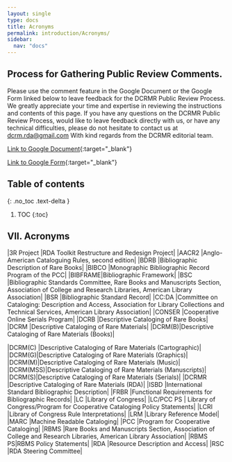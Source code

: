 ```yaml
---
layout: single
type: docs
title: Acronyms
permalink: introduction/Acronyms/
sidebar:
  nav: "docs"
---
```


## Process for Gathering Public Review Comments.
Please use the comment feature in the Google Document or the Google Form linked below to leave feedback for the DCRMR Public Review Process.  We greatly appreciate your time and expertise in reviewing the instructions and contents of this page.  If you have any questions on the DCRMR Public Review Process, would like to leave feedback directly with us, or have any technical difficulties, please do not hesitate to contact us at dcrm.rda@gmail.com  With kind regards from the DCRMR editorial team.

[Link to Google Document](https://docs.google.com/document/d/1yJoCpn-OjJp4vAq7l9b6uI270YKHFoBTHVjXrDA02ew/edit){:target="_blank"}

[Link to Google Form](https://docs.google.com/forms/d/e/1FAIpQLSdNtJkbY1mngdTcvCoB7zZcpaIuuKHvlbyiidP-QunDy14VcQ/viewform){:target="_blank"}

## Table of contents
{: .no_toc .text-delta }

1. TOC
{:toc}

## VII. Acronyms

|3R Project	|RDA Toolkit Restructure and Redesign Project|
|AACR2 	|Anglo-American Cataloguing Rules, second edition|
|BDRB	|Bibliographic Description of Rare Books|
|BIBCO	|Monographic Bibliographic Record Program of the PCC|
|BIBFRAME|Bibliographic Framework|
|BSC	|Bibliographic Standards Committee, Rare Books and Manuscripts Section, Association of College and Research Libraries, American Library Association|
|BSR	|Bibliographic Standard Record|
|CC:DA	|Committee on Cataloging: Description and Access, Association for Library Collections and Technical Services, American Library Association|
|CONSER	|Cooperative Online Serials Program|
|DCRB	|Descriptive Cataloging of Rare Books|
|DCRM	|Descriptive Cataloging of Rare Materials|
|DCRM(B)|Descriptive Cataloging of Rare Materials (Books)|

|DCRM(C) |Descriptive Cataloging of Rare Materials (Cartographic)|
|DCRM(G)|Descriptive Cataloging of Rare Materials (Graphics)|
|DCRM(M)|Descriptive Cataloging of Rare Materials (Music)|
|DCRM(MSS)|Descriptive Cataloging of Rare Materials (Manuscripts)|
|DCRM(S)|Descriptive Cataloging of Rare Materials (Serials)|
|DCRMR	|Descriptive Cataloging of Rare Materials (RDA)|
|ISBD	|International Standard Bibliographic Description|
|FRBR	|Functional Requirements for Bibliographic Records|
|LC	|Library of Congress|
|LC/PCC PS |	Library of Congress/Program for Cooperative Cataloging Policy Statements|
|LCRI	|Library of Congress Rule Interpretations|
|LRM	|Library Reference Model|
|MARC	|Machine Readable Cataloging|
|PCC	|Program for Cooperative Cataloging|
|RBMS	|Rare Books and Manuscripts Section, Association of College and Research Libraries, American Library Association|
|RBMS PS|RBMS Policy Statements|
|RDA	|Resource Description and Access| 
|RSC    |RDA Steering Committee|